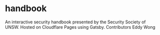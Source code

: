 # handbook

An interactive security handbook presented by the Security Society of UNSW. Hosted on Cloudflare Pages using Gatsby.
Contributors
Eddy Wong
